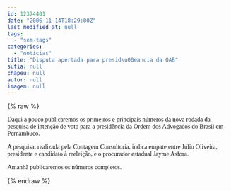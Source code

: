 ```yaml
---
id: 12374401
date: "2006-11-14T18:29:00Z"
last_modified_at: null
tags:
  - "sem-tags"
categories:
  - "noticias"
title: "Disputa apertada para presid\u00eancia da OAB"
sutia: null
chapeu: null
autor: null
imagem: null
---
```

{% raw %}
<p><P><FONT face=Verdana>Daqui a pouco publicaremos os primeiros e principais números da nova rodada da pesquisa de intenção de voto para a presidência da Ordem dos Advogados do Brasil em Pernambuco.</FONT></P></p>
<p><P><FONT face=Verdana>A pesquisa, realizada pela Contagem Consultoria,&nbsp;indica empate entre Júlio Oliveira, presidente e candidato à reeleição, e o procurador estadual Jayme Asfora.</FONT></P></p>
<p><P><FONT face=Verdana>Amanhã publicaremos os números completos.</FONT></P> </p>
{% endraw %}